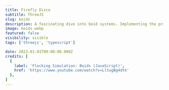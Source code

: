 ```yaml
---
title: Firefly Disco
subtitle: ThreeJS
slug: boids
description: A fascinating dive into boid systems. Implementing the principles of emergent behaviors, each firefly in this system exhibits complex, coordinated behavior that mimics the patterns observed in nature.
image: boids.webp
featured: false
visibility: visible
tags: ['threejs', 'typescript']

date: 2023-01-01T00:00:00.000Z
credits: [
  {
    label: 'Flocking Simulation: Boids (JavaScript)',
    href: 'https://www.youtube.com/watch?v=LltugBg4dtk'
  },
]
---
```

